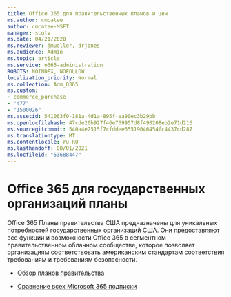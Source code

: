 ```yaml
---
title: Office 365 для правительственных планов и цен
ms.author: cmcatee
author: cmcatee-MSFT
manager: scotv
ms.date: 04/21/2020
ms.reviewer: jmueller, drjones
ms.audience: Admin
ms.topic: article
ms.service: o365-administration
ROBOTS: NOINDEX, NOFOLLOW
localization_priority: Normal
ms.collection: Adm_O365
ms.custom:
- commerce_purchase
- "477"
- "1500026"
ms.assetid: 541063f0-181a-4d1a-895f-ea90ec3b29bb
ms.openlocfilehash: 47cde26b927f46e769957d8f490208eb2e71d216
ms.sourcegitcommit: 540a4e2515f7cfddee65519046454fc4437cd287
ms.translationtype: MT
ms.contentlocale: ru-RU
ms.lasthandoff: 08/01/2021
ms.locfileid: "53688447"
---
```

# <a name="office-365-government-plans"></a>Office 365 для государственных организаций планы

Office 365 Планы правительства США предназначены для уникальных потребностей государственных организаций США. Они предоставляют все функции и возможности Office 365 в сегментном правительственном облачном сообществе, которое позволяет организациям соответствовать американским стандартам соответствия требованиям и требованиям безопасности.
  
- [Обзор планов правительства](https://products.office.com/government/compare-office-365-government-plans)

- [Сравнение всех Microsoft 365 подписки](https://products.office.com/business/compare-more-office-365-for-business-plans)